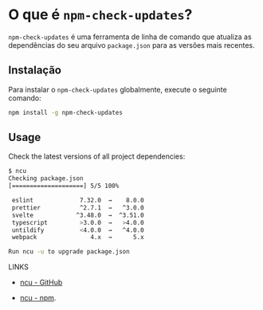 # O que é `npm-check-updates`?

`npm-check-updates` é uma ferramenta de linha de comando que atualiza as dependências do seu arquivo `package.json` para as versões mais recentes.

## Instalação

Para instalar o `npm-check-updates` globalmente, execute o seguinte comando:
```bash
npm install -g npm-check-updates
```

## Usage

Check the latest versions of all project dependencies:

```sh
$ ncu
Checking package.json
[====================] 5/5 100%

 eslint             7.32.0  →    8.0.0
 prettier           ^2.7.1  →   ^3.0.0
 svelte            ^3.48.0  →  ^3.51.0
 typescript         >3.0.0  →   >4.0.0
 untildify          <4.0.0  →   ^4.0.0
 webpack               4.x  →      5.x

Run ncu -u to upgrade package.json
```


LINKS 

- [ncu - GitHub](https://github.com/raineorshine/npm-check-updates)

- [ncu - npm](https://www.npmjs.com/package/npm-check-updates).